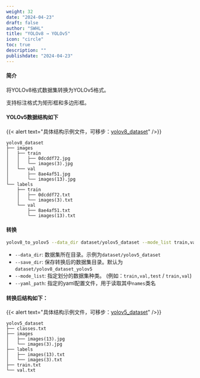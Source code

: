 ```yaml
---
weight: 32
date: "2024-04-23"
draft: false
author: "SWHL"
title: "YOLOv8 → YOLOv5"
icon: "circle"
toc: true
description: ""
publishdate: "2024-04-23"
---
```


#### 简介
将YOLOv8格式数据集转换为YOLOv5格式。

支持标注格式为矩形框和多边形框。

#### YOLOv5数据结构如下

{{< alert text="具体结构示例文件，可移步：[yolov8_dataset](https://github.com/RapidAI/LabelConvert/tree/main/tests/test_files/yolov8_dataset)" />}}


```text {linenos=table}
yolov8_dataset
├── images
│   ├── train
│   │   ├── 0dcddf72.jpg
│   │   └── images(3).jpg
│   └── val
│       ├── 8ae4af51.jpg
│       └── images(13).jpg
└── labels
    ├── train
    │   ├── 0dcddf72.txt
    │   └── images(3).txt
    └── val
        ├── 8ae4af51.txt
        └── images(13).txt
```

#### 转换
```bash {linenos=table}
yolov8_to_yolov5 --data_dir dataset/yolov5_dataset --mode_list train,val
```

- `--data_dir`: 数据集所在目录。示例为`dataset/yolov5_dataset`
- `--save_dir`: 保存转换后的数据集目录。默认为`dataset/yolov8_dataset_yolov5`
- `--mode_list`: 指定划分的数据集种类。 (例如：`train,val,test` / `train,val`)
- `--yaml_path`: 指定的yaml配置文件，用于读取其中`names`类名

#### 转换后结构如下：

{{< alert text="具体结构示例文件，可移步：[yolov5_dataset](https://github.com/RapidAI/LabelConvert/tree/main/tests/test_files/yolov5_dataset)" />}}

```text {linenos=table}
yolov5_dataset
├── classes.txt
├── images
│   ├── images(13).jpg
│   └── images(3).jpg
├── labels
│   ├── images(13).txt
│   └── images(3).txt
├── train.txt
└── val.txt
```
